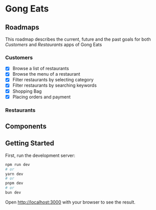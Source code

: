 # Gong Eats

## Roadmaps

This roadmap describes the current, future and the past goals for both *Customers* and *Restaurants* apps of Gong Eats

### Customers

- [x]  Browse a list of restaurants
- [x]  Browse the menu of a restaurant
- [x]  Filter restaurants by selecting category
- [x]  Filter restaurants by searching keywords
- [x]  Shopping Bag
- [x]  Placing orders and payment

### Restaurants

## Components

## Getting Started

First, run the development server:

```bash
npm run dev
# or
yarn dev
# or
pnpm dev
# or
bun dev
```

Open [http://localhost:3000](http://localhost:3000) with your browser to see the result.